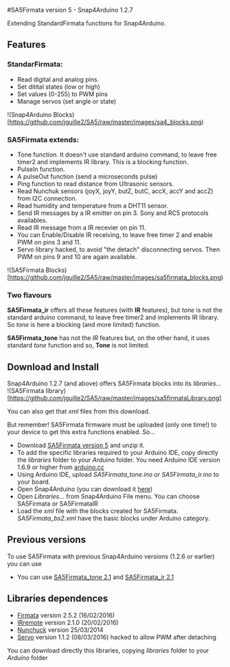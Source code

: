 #SA5Firmata version 5  - Snap4Arduino 1.2.7

Extending StandardFirmata functions for Snap4Arduino.

## Features

### StandarFirmata:

  - Read digital and analog pins.
  - Set ditital states (low or high)
  - Set values (0-255) to PWM pins
  - Manage servos (set angle or state)

!(Snap4Arduino Blocks)[https://github.com/jguille2/SA5/raw/master/images/sa4_blocks.png)

### SA5Firmata extends:

  - Tone function. It doesn't use standard arduino command, to leave free timer2 and implements IR library. This is a blocking function.
  - PulseIn function.
  - A pulseOut function (send a microseconds pulse)
  - Ping function to read distance from Ultrasonic sensors.
  - Read Nunchuk sensors (joyX, joyY, butZ, butC, accX, accY and accZ) from I2C connection.
  - Read humidity and temperature from a DHT11 sensor.
  - Send IR messages by a IR emitter on pin 3. Sony and RC5 protocols availables.
  - Read IR message from a IR recevier on pin 11.
  - You can Enable/Disable IR receiving, to leave free timer 2 and enable PWM on pins 3 and 11.
  - Servo library hacked, to avoid "the detach" disconnecting servos. Then PWM on pins 9 and 10 are again available.

!(SA5Firmata Blocks)[https://github.com/jguille2/SA5/raw/master/images/sa5firmata_blocks.png)

### Two flavours

**SA5Firmata_ir** offers all these features (with **IR** features), but _tone_ is not the standard arduino command, to leave free timer2 and implements IR library. So _tone_ is here a blocking (and more limited) function.

**SA5Firmata_tone** has not the _IR_ features but, on the other hand, it uses standard _tone_ function and so, **Tone** is not limited.

## Download and Install

Snap4Arduino 1.2.7 (and above) offers SA5Firmata blocks into its _libraries..._
!(SA5Firmata library)[https://github.com/jguille2/SA5/raw/master/images/sa5firmataLibrary.png]

You can also get that _xml_ files from this download.

But remember! SA5Firmata firmware must be uploaded (only one time!) to your device to get this extra functions enabled. So...

  - Download [SA5Firmata version 5](https://github.com/jguille2/SA5/raw/master/firmata/SA5Firmata_5.zip) and unzip it.
  - To add the specific libraries required to your Arduino IDE, copy directly the _libraries_ folder to your *Arduino* folder. You need Arduino IDE version 1.6.9 or higher from [arduino.cc](https://www.arduino.cc/en/Main/Software)
  - Using Arduino IDE, upload *SA5Firmata_tone.ino* or *SA5Firmata_ir.ino* to your board.
  - Open Snap4Arduino (you can download it [here](http://snap4arduino.rocks))
  - Open _Libraries..._ from Snap4Arduino File menu. You  can choose SA5Firmata or SA5FirmataIR
  - Load the *xml* file with the blocks created for SA5Firmata. *SA5Firmata_bs2.xml* have the basic blocks under Arduino category.
  
## Previous versions

To use SA5Firmata with previous Snap4Arduino versions (1.2.6 or earlier) you can use 
  - You can use [SA5Firmata_tone 2.1](https://github.com/jguille2/SA5/raw/master/firmata/SA5Firmata_tone_2.1.zip) and [SA5Firmata_ir 2.1](https://github.com/jguille2/SA5/raw/master/firmata/SA5Firmata_2.1.zip)

## Libraries dependences

  - [Firmata](https://github.com/firmata/arduino) version 2.5.2 (16/02/2016)
  - [IRremote](https://github.com/z3t0/Arduino-IRremote) version 2.1.0 (20/02/2016)
  - [Nunchuck](https://github.com/GabrielBianconi/ArduinoNunchuk) version 25/03/2014
  - [Servo](https://github.com/arduino/Arduino/tree/master/libraries/Servo) version 1.1.2 (08/03/2016) hacked to allow PWM after detaching

  You can download directly this libraries, copying *libraries* folder to your *Arduino* folder


